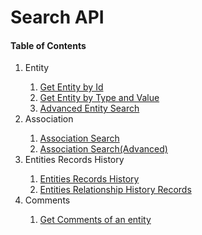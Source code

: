 <h1>Search API</h1>


<nav>
<h4>Table of Contents</h4>
    <ol>
        <li>Entity</li>
        <ol>
          <li><a href="./ENTITY.md#entityById">Get Entity by Id</a></li>
          <li><a href="./ENTITY.md#entityTypeValue">Get Entity by Type and Value</a></li>
          <li><a href="./ENTITY(ADVANCED).md">Advanced Entity Search</a></li>
        </ol>
         <li>Association</li>
        <ol>
          <li><a href="./ASSOCIATION.md#association">Association Search<a></li>
         <li><a href="./ASSOCIATION.md#association">Association Search(Advanced)</a></li>
        </ol>
        <li>Entities Records History</li>
        <ol>
          <li><a href="./HISTORY.md">Entities Records History</a></li>
          <li><a href="./RELATIONHISTORY.md">Entities Relationship History Records</a></li>
        </ol>
        <li>Comments</li>
        <ol>
          <li><a href="./COMMENTS.md">Get Comments of an entity</a></li>
        </ol>
    </ol>
</nav>